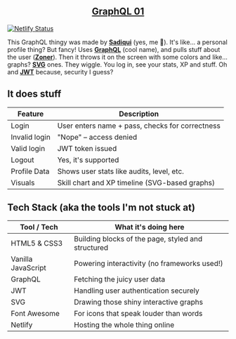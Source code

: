 <h2 align="center">
<a href="https://graphql-01.netlify.app/">
GraphQL 01</a></h2>

[![Netlify Status](https://api.netlify.com/api/v1/badges/d8fc3fb5-5691-4d2e-8fa2-ae5d043f517f/deploy-status)](https://app.netlify.com/sites/graphql-01/deploys)

This GraphQL thingy was made by **[Sadiqui](https://github.com/sadiqui)** (yes, me 👀). It's like... a personal profile thing? But fancy! Uses **[GraphQL](https://graphql.org/)** (cool name), and pulls stuff about the user (**[Zoner](https://zone01oujda.ma/)**). Then it throws it on the screen with some colors and like... graphs? **[SVG](https://en.wikipedia.org/wiki/SVG)** ones. They wiggle. You log in, see your stats, XP and stuff. Oh and **[JWT](https://jwt.io/)** because, security I guess?

## It does stuff

| Feature                        | Description                                      |
|--------------------------------|--------------------------------------------------|
| Login                          | User enters name + pass, checks for correctness  |
| Invalid login                  | "Nope" – access denied                           |
| Valid login                    | JWT token issued                                 |
| Logout                         | Yes, it's supported                              |
| Profile Data                   | Shows user stats like audits, level, etc.        |
| Visuals                        | Skill chart and XP timeline (SVG-based graphs)   |

## Tech Stack (aka the tools I'm not stuck at)

| Tool / Tech        | What it's doing here                               |
|--------------------|----------------------------------------------------|
| HTML5 & CSS3       | Building blocks of the page, styled and structured |
| Vanilla JavaScript | Powering interactivity (no frameworks used!)       |
| GraphQL            | Fetching the juicy user data                       |
| JWT                | Handling user authentication securely              |
| SVG                | Drawing those shiny interactive graphs             |
| Font Awesome       | For icons that speak louder than words             |
| Netlify            | Hosting the whole thing online                     |
